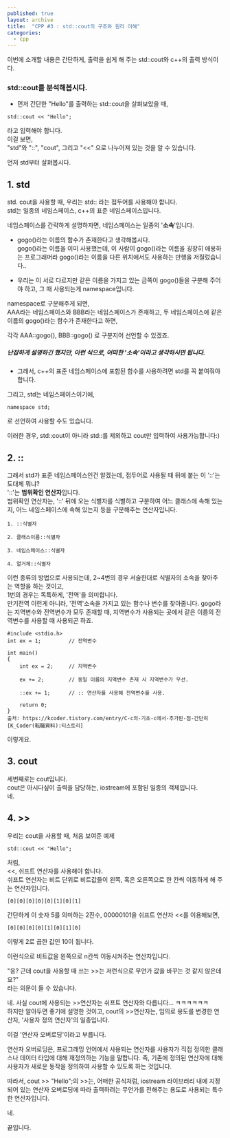 ```yaml
---
published: true
layout: archive
title:  "CPP #3 : std::cout의 구조와 원리 이해"
categories:
  - cpp
---
```



 
이번에 소개할 내용은 간단하게, 출력을 쉽게 해 주는 std::cout와 c++의 출력 방식이다.  
 
### **std::cout**를 분석해봅시다.



- 먼저 간단한 "Hello"를 출력하는 std::cout을 살펴보았을 때,
```
std::cout << "Hello";
```
라고 입력해야 합니다.  
이걸 보면,  
"std"와 "::", "cout", 그리고 "<<" 으로 나누어져 있는 것을 알 수 있습니다.  

먼저 std부터 살펴봅시다.

## 1. std

std.
cout을 사용할 때, 우리는 std:: 라는 접두어를 사용해야 합니다.  
std는 일종의 네임스페이스, c++의 표준 네임스페이스입니다.        

네임스페이스를 간략하게 설명하자면, 네임스페이스는 일종의 '**소속**'입니다.  

- gogo()라는 이름의 함수가 존재한다고 생각해봅시다.  
gogo()라는 이름을 이미 사용했는데, 이 사람이 gogo()라는 이름을 굉장히 애용하는 프로그래머라 gogo()라는 이름을 다른 위치에서도 사용하는 만행을 저질렀습니다..

- 우리는 이 서로 다르지만 같은 이름을 가지고 있는 금쪽이 gogo()들을 구분해 주어야 하고, 그 때 사용되는게 namespace입니다.

namespace로 구분해주게 되면,  
AAA라는 네임스페이스와 BBB라는 네임스페이스가 존재하고, 두 네임스페이스에 같은 이름의 gogo()라는 함수가 존재한다고 하면,  

각각 AAA::gogo(), BBB::gogo() 로 구분지어 선언할 수 있겠죠.  
##### 난잡하게 설명하긴 했지만, 이런 식으로, 어떠한 '**소속**'이라고 생각하시면 됩니다.
  

- 그래서, c++의 표준 네임스페이스에 포함된 함수를 사용하려면 std를 꼭 붙여줘야 합니다.  

그리고, std는 네임스페이스이기에, 
```
namespace std;
```
로 선언하여 사용할 수도 있습니다.  

이러한 경우, std::cout이 아니라 std::를 제외하고 cout만 입력하여 사용가능합니다:)

## 2. ::
그래서 std가 표준 네임스페이스인건 알겠는데, 접두어로 사용될 때 뒤에 붙는 이 '::'는 도대체 뭐냐?  
'::'는 **범위확인 연산자**입니다.  
범위확인 연산자는, '::' 뒤에 오는 식별자를 식별하고 구분하여 어느 클래스에 속해 있는지, 어느 네임스페이스에 속해 있는지 등을 구분해주는 연산자입니다.  
```
1. ::식별자

2. 클래스이름::식별자

3. 네임스페이스::식별자

4. 열거체::식별자
```
이런 종류의 방법으로 사용되는데, 2~4번의 경우 서술한대로 식별자의 소속을 찾아주는 역할을 하는 것이고,  
1번의 경우는 독특하게, '전역'을 의미합니다.  
만기전역 이런게 아니라, '전역'소속을 가지고 있는 함수나 변수를 찾아줍니다.
gogo라는 지역변수와 전역변수가 모두 존재할 때, 지역변수가 사용되는 곳에서 같은 이름의 전역변수를 사용할 때 사용되곤 하죠.
```
#include <stdio.h>
int ex = 1;			// 전역변수

int main()
{
	int ex = 2;		// 지역변수

	ex += 2;		// 동일 이름의 지역변수 존재 시 지역변수가 우선.

	::ex += 1;		// :: 연산자를 사용해 전역변수를 사용.

	return 0;
}
출처: https://kcoder.tistory.com/entry/C-c의-기초-c에서-추가된-점-간단히 [K_Coder(転職資料):티스토리]
```
이렇게요.





 
## 3. cout

세번째로는 cout입니다.  
cout은 아시다싶이 출력을 담당하는, iostream에 포함된 일종의 객체입니다.  
네.

## 4. >>

우리는 cout을 사용할 때, 처음 보여준 예제
```
std::cout << "Hello";
```
처럼,  
<<, 쉬프트 연산자를 사용해야 합니다.  
쉬프트 연산자는 비트 단위로 비트값들이 왼쪽, 혹은 오른쪽으로 한 칸씩 이동하게 해 주는 연산자입니다.
```
[0][0][0][0][0][1][0][1]
```
간단하게 이 숫자 5를 의미하는 2진수, 00000101을 쉬프트 연산자 <<를 이용해보면,  
```
[0][0][0][0][1][0][1][0]
```
이렇게 2로 곱한 값인 10이 됩니다.

이런식으로 비트값을 왼쪽으로 n칸씩 이동시켜주는 연산자입니다.

"응? 근데 cout을 사용할 때 쓰는 >>는 저런식으로 무언가 값을 바꾸는 것 같지 않은데요?"  
라는 의문이 들 수 있습니다.

네. 사실 cout에 사용되는 >>연산자는 쉬프트 연산자와 다릅니다... ㅋㅋㅋㅋㅋㅋ  
하지만 알아두면 좋기에 설명한 것이고, cout의 >>연산자는, 임의로 용도를 변경한 연산자, '사용자 정의 연산자'의 일종입니다.  

이걸 '연산자 오버로딩'이라고 부릅니다.  

연산자 오버로딩은, 프로그래밍 언어에서 사용되는 연산자를 사용자가 직접 정의한 클래스나 데이터 타입에 대해 재정의하는 기능을 말합니다. 즉, 기존에 정의된 연산자에 대해 사용자가 새로운 동작을 정의하여 사용할 수 있도록 하는 것입니다.  

따라서, cout >> "Hello";의 >>는, 어떠한 공식처럼, iostream 라이브러리 내에 지정되어 있는 연산자 오버로딩에 따라 출력하려는 무언가를 전해주는 용도로 사용되는 특수한 연산자입니다.

네.

끝입니다.

